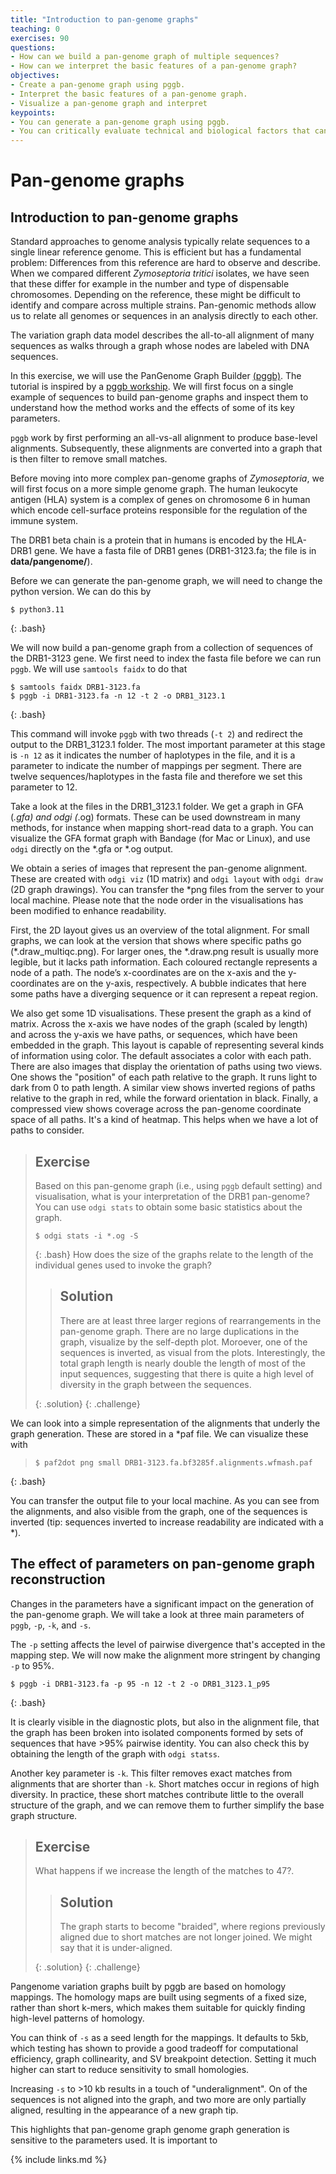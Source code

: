 ```yaml
---
title: "Introduction to pan-genome graphs"
teaching: 0
exercises: 90
questions:
- How can we build a pan-genome graph of multiple sequences?
- How can we interpret the basic features of a pan-genome graph? 
objectives:
- Create a pan-genome graph using pggb.
- Interpret the basic features of a pan-genome graph.
- Visualize a pan-genome graph and interpret 
keypoints:
- You can generate a pan-genome graph using pggb.
- You can critically evaluate technical and biological factors that can shape a pan-genome graph.
---
```


#  Pan-genome graphs
## Introduction to pan-genome graphs

Standard approaches to genome analysis typically relate sequences to a single linear reference genome. This is efficient but has a fundamental problem: Differences from this reference are hard to observe and describe. When we compared different  *Zymoseptoria tritici* isolates, we have seen that these differ for example in the number and type of dispensable chromosomes. Depending on the reference, these might be difficult to identify and compare across multiple strains. Pan-genomic methods allow us to relate all genomes or sequences in an analysis directly to each other. 

The variation graph data model describes the all-to-all alignment of many sequences as walks through a graph whose nodes are labeled with DNA sequences.

In this exercise, we will use the PanGenome Graph Builder [(pggb)](https://github.com/pangenome/pggb). The tutorial is inspired by a [pggb workship](https://github.com/pangenome/pggb-workshop). We will first focus on a single example of sequences to build pan-genome graphs and inspect them to understand how the method works and the effects of some of its key parameters.

`pggb` work by first performing an all-vs-all alignment to produce base-level alignments. Subsequently, these alignments are converted into a graph that is then filter to remove small matches. 

Before moving into more complex pan-genome graphs of *Zymoseptoria*, we will first focus on a more simple genome graph. The human leukocyte antigen (HLA) system is a complex of genes on chromosome 6 in human which encode cell-surface proteins responsible for the regulation of the immune system.

The DRB1 beta chain is a protein that in humans is encoded by the HLA-DRB1 gene. We have a fasta file of DRB1 genes (DRB1-3123.fa; the file is in **data/pangenome/**). 

Before we can generate the pan-genome graph, we will need to change the python version. We can do this by

~~~
$ python3.11
~~~
{: .bash}

We will now build a pan-genome graph from a collection of sequences of the DRB1-3123 gene. We first need to index the fasta file before we can run `pggb`. We will use `samtools faidx` to do that

~~~
$ samtools faidx DRB1-3123.fa
$ pggb -i DRB1-3123.fa -n 12 -t 2 -o DRB1_3123.1
~~~
{: .bash}

This command will invoke `pggb` with two threads (`-t 2`) and redirect the output to the DRB1\_3123.1 folder. The most important parameter at this stage is `-n 12` as it indicates the number of haplotypes in the file, and it is a parameter to indicate the number of mappings per segment. There are twelve sequences/haplotypes in the fasta file and therefore we set this parameter to 12. 

Take a look at the files in the DRB1\_3123.1 folder. We get a graph in GFA (*.gfa) and odgi (*.og) formats. These can be used downstream in many methods, for instance when mapping short-read data to a graph. You can visualize the GFA format graph with Bandage (for Mac or Linux), and use `odgi` directly on the *.gfa or *.og output.

We obtain a series of images that represent the pan-genome alignment. These are created with `odgi viz` (1D matrix) and `odgi layout` with `odgi draw` (2D graph drawings). You can transfer the *png files from the server to your local machine. Please note that the node order in the visualisations has been modified to enhance readability.

First, the 2D layout gives us an overview of the total alignment. For small graphs, we can look at the version that shows where specific paths go (*.draw\_multiqc.png). For larger ones, the *.draw.png result is usually more legible, but it lacks path information. Each coloured rectangle represents a node of a path. The node’s x-coordinates are on the x-axis and the y-coordinates are on the y-axis, respectively. A bubble indicates that here some paths have a diverging sequence or it can represent a repeat region.

We also get some 1D visualisations. These present the graph as a kind of matrix. Across the x-axis we have nodes of the graph (scaled by length) and across the y-axis we have paths, or sequences, which have been embedded in the graph. This layout is capable of representing several kinds of information using color. The default associates a color with each path. There are also images that display the orientation of paths using two views. One shows the "position" of each path relative to the graph. It runs light to dark from 0 to path length. A similar view shows inverted regions of paths relative to the graph in red, while the forward orientation in black. Finally, a compressed view shows coverage across the pan-genome coordinate space of all paths. It's a kind of heatmap. This helps when we have a lot of paths to consider.

> ## Exercise
> 
> Based on this pan-genome graph (i.e., using `pggb` default setting) and visualisation, what is your interpretation of the DRB1 pan-genome? You can use `odgi stats` to obtain some basic statistics about the graph.
>
> ~~~
> $ odgi stats -i *.og -S
> ~~~
> {: .bash}
> How does the size of the graphs relate to the length of the individual genes used to invoke the graph?
>
>> ## Solution
>> 
>> There are at least three larger regions of rearrangements in the pan-genome graph. There are no large duplications in the graph, visualize by the self-depth plot. Moroever, one of the sequences is inverted, as visual from the plots. Interestingly, the total graph length is nearly double the length of most of the input sequences, suggesting that there is quite a high level of diversity in the graph between the sequences.
>>
> {: .solution}
{: .challenge}

We can look into a simple representation of the alignments that underly the graph generation. These are stored in a *paf file. We can visualize these with

> ~~~
> $ paf2dot png small DRB1-3123.fa.bf3285f.alignments.wfmash.paf 
> ~~~
 {: .bash}

You can transfer the output file to your local machine. As you can see from the alignments, and also visible from the graph, one of the sequences is inverted (tip: sequences inverted to increase readability are indicated with a \*).

## The effect of parameters on pan-genome graph reconstruction
Changes in the parameters have a significant impact on the generation of the pan-genome graph. We will take a look at three main parameters of `pggb`, `-p`, `-k`, and `-s`. 

The `-p` setting affects the level of pairwise divergence that's accepted in the mapping step. We will now make the alignment more stringent by changing `-p` to 95%. 

 ~~~
 $ pggb -i DRB1-3123.fa -p 95 -n 12 -t 2 -o DRB1_3123.1_p95
 ~~~
 {: .bash}
 
It is clearly visible in the diagnostic plots, but also in the alignment file, that the graph has been broken into isolated components formed by sets of sequences that have >95% pairwise identity. You can also check this by obtaining the length of the graph with `odgi statss`.

Another key parameter is `-k`. This filter removes exact matches from alignments that are shorter than `-k`. Short matches occur in regions of high diversity. In practice, these short matches contribute little to the overall structure of the graph, and we can remove them to further simplify the base graph structure. 

> ## Exercise
> 
> What happens if we increase the length of the matches to 47?.
>
>> ## Solution
>> 
>> The graph starts to become "braided", where regions previously aligned due to short matches are not longer joined. We might say that it is under-aligned.
>>
> {: .solution}
{: .challenge}

Pangenome variation graphs built by pggb are based on homology mappings. The homology maps are built using segments of a fixed size, rather than short k-mers, which makes them suitable for quickly finding high-level patterns of homology.

You can think of `-s` as a seed length for the mappings. It defaults to 5kb, which testing has shown to provide a good tradeoff for computational efficiency, graph collinearity, and SV breakpoint detection. Setting it much higher can start to reduce sensitivity to small homologies.

Increasing `-s` to >10 kb results in a touch of "underalignment". On of the sequences is not aligned into the graph, and two more are only partially aligned, resulting in the appearance of a new graph tip. 

This highlights that pan-genome graph genome graph generation is sensitive to the parameters used. It is important to 

{% include links.md %}
